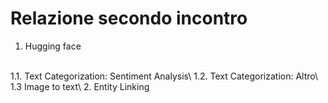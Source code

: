 # Relazione secondo incontro

1. Hugging face<br/>
<br/>
   1.1. Text Categorization: Sentiment Analysis\
   1.2. Text Categorization: Altro\
   1.3  Image to text\
2. Entity Linking
